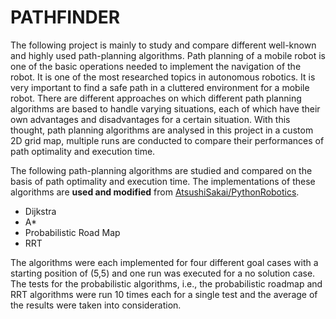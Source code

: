 # PATHFINDER

The following project is mainly to study and compare different well-known and highly used path-planning algorithms. Path planning of a mobile robot is one of the basic operations needed to implement the navigation of the robot. It is one of the most researched topics in autonomous robotics. It is very important to find a safe path in a cluttered environment for a mobile robot. There are different approaches on which different path planning algorithms are based to handle varying situations, each of which have their own advantages and disadvantages for a certain situation. With this thought, path planning algorithms are analysed in this project in a custom 2D grid map, multiple runs are conducted to compare their performances of path optimality and execution time.

The following path-planning algorithms are studied and compared on the basis of path optimality and execution time. The implementations of these algorithms are <b>used and modified</b> from <a href="https://github.com/AtsushiSakai/PythonRobotics#path-planning">AtsushiSakai/PythonRobotics</a>.
<ul>
<li>Dijkstra</li>
<li>A*</li>
<li>Probabilistic Road Map</li>
<li>RRT</li>
</ul>

The algorithms were each implemented for four different goal cases with a starting position of (5,5) and one run was executed for a no solution case. The tests for the probabilistic algorithms, i.e., the probabilistic roadmap and RRT algorithms were run 10 times each for a single test and the average of the results were taken into consideration.
